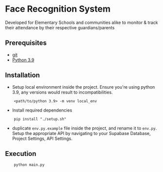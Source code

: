 # Face Recognition System
Developed for Elementary Schools and communities alike to monitor & track their attendance by their respective guardians/parents

## Prerequisites
- [git](https://git-scm.com/downloads)
- [Python 3.9](https://www.python.org/downloads/release/python-390/)


## Installation
- Setup local environment inside the project. Ensure you're using python 3.9, any versions would result to incompatibilities.  
```
    <path/to/python 3.9> -m venv local_env
```

- Install required dependencies
```
    pip install "./setup.sh"
```

- duplicate `env.py.example` file inside the project, and rename it to `env.py`. Setup the appropriate API by navigating to your Supabase Database, Project Settings, API Settings. 

## Execution
```
    python main.py
```